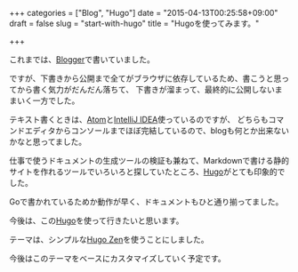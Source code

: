 +++
categories = ["Blog", "Hugo"]
date = "2015-04-13T00:25:58+09:00"
draft = false
slug = "start-with-hugo"
title = "Hugoを使ってみます。"

+++

これまでは、[Blogger](http://grimrose.blogspot.jp/)で書いていました。

ですが、下書きから公開まで全てがブラウザに依存しているため、書こうと思ってから書く気力がだんだん落ちて、
下書きが溜まって、最終的に公開しないままいく一方でした。

テキスト書くときは、[Atom](https://atom.io/)と[IntelliJ IDEA](https://www.jetbrains.com/idea/)使っているのですが、
どちらもコマンドエディタからコンソールまでほぼ完結しているので、blogも何とか出来ないかなと思ってました。

仕事で使うドキュメントの生成ツールの検証も兼ねて、Markdownで書ける静的サイトを作れるツールでいろいろと探していたところ、[Hugo]がとても印象的でした。

Goで書かれているためか動作が早く、ドキュメントもひと通り揃ってました。

今後は、この[Hugo]を使って行きたいと思います。

テーマは、シンプルな[Hugo Zen](https://github.com/rakuishi/hugo-zen)を使うことにしました。

今後はこのテーマをベースにカスタマイズしていく予定です。

[Hugo]: http://gohugo.io/
